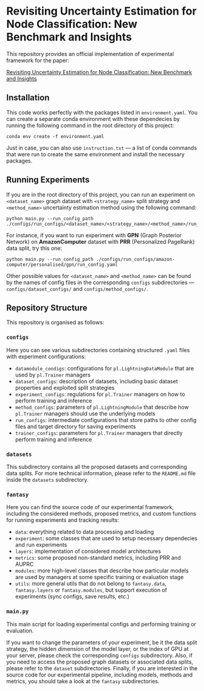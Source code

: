 # Revisiting Uncertainty Estimation for Node Classification: New Benchmark and Insights

This repository provides an official implementation of experimental framework for the paper:

[Revisiting Uncertainty Estimation for Node Classification: New Benchmark and Insights](https://openreview.net/forum?id=DB3BH3arU2Y)

## Installation

This code works perfectly with the packages listed in `environment.yaml`. You can create a separate conda environment with these dependecies by running the following command in the root directory of this project:
```
conda env create -f environment.yaml
```

Just in case, you can also use `instruction.txt` — a list of conda commands that were run to create the same environment and install the necessary packages.

## Running Experiments

If you are in the root directory of this project, you can run an experiment on `<dataset_name>` graph dataset with `<strategy_name>` split strategy and `<method_name>` uncertainty estimation method using the following command:
```
python main.py --run_config_path ./configs/run_configs/<dataset_name>/<strategy_name>/<method_name>/run_config.yaml
```

For instance, if you want to run experiment with **GPN** (Graph Posterior Network) on **AmazonComputer** dataset with **PRR** (Personalized PageRank) data split, try this one:
```
python main.py --run_config_path ./configs/run_configs/amazon-computer/personalised/gpn/run_config.yaml
```

Other possible values for `<dataset_name>` and `<method_name>` can be found by the names of config files in the corresponding `configs` subdirectories — `configs/dataset_configs/` and `configs/method_configs/`.

## Repository Structure

This repository is organised as follows:

### `configs`

Here you can see various subdirectories containing structured `.yaml` files with experiment configurations:
- `datamodule_condigs`: configurations for `pl.LightningDataModule` that are used by `pl.Trainer` managers
- `dataset_configs`: description of datasets, including basic dataset properties and exploited split strategies
- `experiment_configs`: regulations for `pl.Trainer` managers on how to perform training and inference
- `method_configs`: parameters of `pl.LightningModule` that describe how `pl.Trainer` managers should use the underlying models
- `run_configs`: intermediate configurations that store paths to other config files and target directory for saving experiments
- `trainer_configs`: parameters for `pl.Trainer` managers that directly perform training and inference

### `datasets`

This subdirectory contains all the proposed datasets and corresponding data splits. For more technical information, please refer to the `README.md` file inside the `datasets` subdirectory.

### `fantasy`

Here you can find the source code of our experimental framework, including the considered methods, proposed metrics, and custom functions for running experiments and tracking results:
- `data`: everything related to data processing and loading
- `experiment`: some classes that are used to setup necessary dependecies and run experiments
- `layers`: implementation of considered model architectures
- `metrics`: some proposed non-standard metrics, including PRR and AUPRC
- `modules`: more high-level classes that describe how particular models are used by managers at some specific training or evaluation stage
- `utils`: more general utils that do not belong to `fantasy.data`, `fantasy.layers` or `fantasy.modules`, but support execution of experiments (sync configs, save results, etc.)

### `main.py`

This main script for loading experimental configs and performing training or evaluation.

If you want to change the parameters of your experiment, be it the data split strategy, the hidden dimension of the model layer, or the index of GPU at your server, please check the corresponding `configs` subdirectory. 
Also, if you need to access the proposed graph datasets or associated data splits, please refer to the `dataset` subdirectories. 
Finally, if you are interested in the source code for our experimental pipeline, including models, methods and metrics, you should take a look at the `fantasy` subdirectories.
